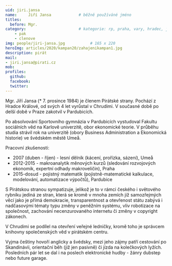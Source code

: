 ```yaml
---
uid: jiri.jansa
name:     Jiří Jansa      		# běžně používáné jméno
titles:
  before: Mgr.
category:                 		# kategorie: rp, praha, vary, hradec, jmk, senat
    - pak
    - clenove
img: people/jiri-jansa.jpg           # 165 x 220
heroImg: articles/2020/kampan20/zahajenikampan1.jpg
description: pirát
mail:
- jiri.jansa@pirati.cz
mob:
profiles:
  github:
  facebook:
  twitter:
---
```


Mgr. Jiří Jansa (* 7. prosince 1984) je členem Pirátské strany.
Pochází z Hradce Králové, od svých 4 let vyrůstal v Chrudimi.
V současné době po delší době v Praze zakotvil v Pardubicích.

Po absolvování Sportovního gymnázia v Pardubicích vystudoval
Fakultu sociálních věd na Karlově univerzitě, obor ekonomické teorie.
V průběhu studia strávil rok na univerzitě (obory Business Administration
a Ekonomická historie) ve švédském městě Umeå.

Pracovní zkušenosti:
  * 2007 (duben - říjen) - lesní dělník (kácení, prořízka, sázení), Umeå
  * 2012-2015 - makroanalytik měnových kurzů (sledování rozvojových ekonomik, expertní odhady makroveličin), Praha
  * 2015-dosud - pojistný matematik (pojistně-matematické kalkulace, modelování, automatizace výpočtů), Pardubice

S Pirátskou stranou sympatizuje, jelikož je to v rámci českého i světového
rybníku jediná ze stran, která se kromě v mnoha zemích již samozřejmých věcí
jako je přímá demokracie, transparentnost a otevřenost státu zabývá
i nadčasovými tématy typu změny v peněžním systému, vliv robotizace
na společnost, zachování necenzurovaného internetu či změny v copyright zákonech.

V Chrudimi se podílel na otevření veřejné ledničky,
kromě toho je správcem knihovny společenských věd v pirátském centru.

Vyjma češtiny hovoří anglicky a švédsky, mezi jeho zájmy patří
cestování po Skandinávii, orientační běh (již jen pasivně) či jízda
na kolečkových lyžích. Posledních pár let se dal
i na poslech elektronické hudby - žánry dubstep nebo future garage.

